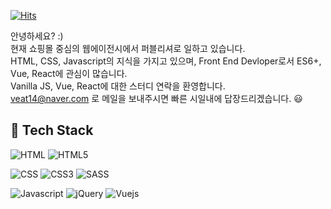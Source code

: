 [![Hits](https://hits.seeyoufarm.com/api/count/incr/badge.svg?url=https%3A%2F%2Fgithub.com%2Fjayj-fe&count_bg=%23969696&title_bg=%23555555&icon=&icon_color=%23E7E7E7&title=hits&edge_flat=false)](https://hits.seeyoufarm.com)

안녕하세요? :)<br>
현재 쇼핑몰 중심의 웹에이전시에서 퍼블리셔로 일하고 있습니다.<br>
HTML, CSS, Javascript의 지식을 가지고 있으며, Front End Devloper로서 ES6+, Vue, React에 관심이 많습니다.<br>
Vanilla JS, Vue, React에 대한 스터디 연락을 환영합니다.<br>
veat14@naver.com 로 메일을 보내주시면 빠른 시일내에 답장드리겠습니다. 😃

## 🔨 Tech Stack
![HTML](https://img.shields.io/badge/-HTML-red?logo=HTML&logoColor=white)
![HTML5](https://img.shields.io/badge/-HTML5-red?logo=HTML5&logoColor=white)

![CSS](https://img.shields.io/badge/-css-yellow?logo=CSS&logoColor=white)
![CSS3](https://img.shields.io/badge/-css3-yellow?logo=CSS3&logoColor=white)
![SASS](https://img.shields.io/badge/-sass-informational?logo=Sass&logoColor=white)

![Javascript](https://img.shields.io/badge/-JavaScript-white?logo=javascript&logoColor=black)
![jQuery](https://img.shields.io/badge/-jQuery-gray?logo=jQuery)
![Vuejs](https://img.shields.io/badge/-vue-brightgreen?logo=Vue.js&logoColor=white)

